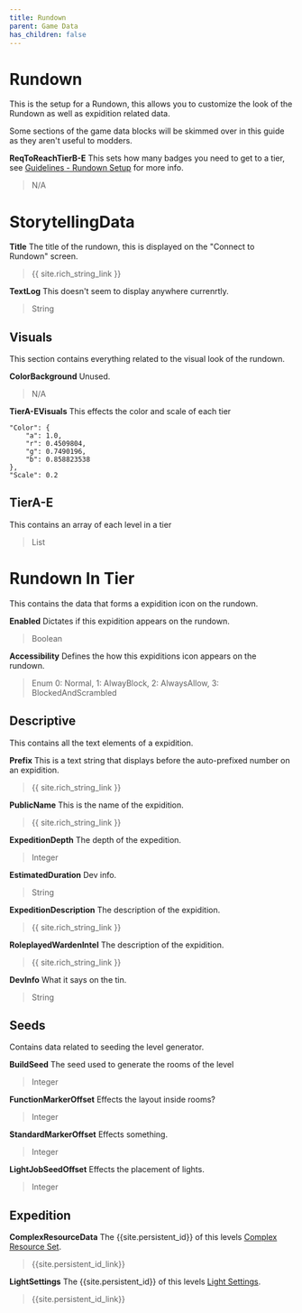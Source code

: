 ```yaml
---
title: Rundown
parent: Game Data
has_children: false
---
```


# Rundown
This is the setup for a Rundown, this allows you to customize the look of the Rundown as well as expidition related data.

Some sections of the game data blocks will be skimmed over in this guide as they aren't useful to modders.

**ReqToReachTierB-E**
This sets how many badges you need to get to a tier, see [Guidelines - Rundown Setup]() for more info.
> N/A

# StorytellingData

**Title**
The title of the rundown, this is displayed on the "Connect to Rundown" screen.
> {{ site.rich_string_link }}

**TextLog**
This doesn't seem to display anywhere currenrtly.
> String

## Visuals
This section contains everything related to the visual look of the rundown.

**ColorBackground**
Unused.
> N/A

**TierA-EVisuals**
This effects the color and scale of each tier

```
"Color": {
    "a": 1.0,
    "r": 0.4509804,
    "g": 0.7490196,
    "b": 0.858823538
},
"Scale": 0.2
```

## TierA-E
This contains an array of each level in a tier
> List

# Rundown In Tier
This contains the data that forms a expidition icon on the rundown.

**Enabled**
Dictates if this expidition appears on the rundown.
> Boolean

**Accessibility**
Defines the how this expiditions icon appears on the rundown.
> Enum  0: Normal, 1: AlwayBlock, 2: AlwaysAllow, 3: BlockedAndScrambled

## Descriptive
This contains all the text elements of a expidition.

**Prefix**
This is a text string that displays before the auto-prefixed number on an expidition.
> {{ site.rich_string_link }}

**PublicName**
This is the name of the expidition.
> {{ site.rich_string_link }}

**ExpeditionDepth**
The depth of the expedition.
> Integer

**EstimatedDuration**
Dev info.
> String

**ExpeditionDescription**
The description of the expidition.
> {{ site.rich_string_link }}

**RoleplayedWardenIntel**
The description of the expidition.
> {{ site.rich_string_link }}

**DevInfo**
What it says on the tin.
> String

## Seeds
Contains data related to seeding the level generator.

**BuildSeed**
The seed used to generate the rooms of the level
> Integer

**FunctionMarkerOffset**
Effects the layout inside rooms?
> Integer

**StandardMarkerOffset**
Effects something.
> Integer

**LightJobSeedOffset**
Effects the placement of lights.
> Integer

## Expedition


**ComplexResourceData**
The {{site.persistent_id}} of this levels [Complex Resource Set]().
> {{site.persistent_id_link}}

**LightSettings**
The {{site.persistent_id}} of this levels [Light Settings]().
> {{site.persistent_id_link}}